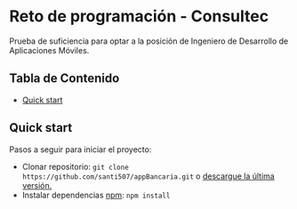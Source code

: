 
# Reto de programación - Consultec
Prueba de suficiencia para optar a la posición de Ingeniero de Desarrollo de Aplicaciones Móviles. 

## Tabla de Contenido
- [Quick start](#quick-start)

## Quick start

Pasos a seguir para iniciar el proyecto:

- Clonar repositorio: `git clone https://github.com/santi507/appBancaria.git` o [descargue la última versión.](https://github.com/santi507/appBancaria/archive/master.zip)
- Instalar dependencias [npm](https://www.npmjs.com/): `npm install`
